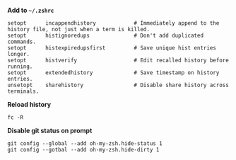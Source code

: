 **Add to `~/.zshrc`**

```shell
setopt      incappendhistory            # Immediately append to the history file, not just when a term is killed.
setopt      histignoredups              # Don't add duplicated commands.
setopt      histexpiredupsfirst         # Save unique hist entries longer.
setopt      histverify                  # Edit recalled history before running.
setopt      extendedhistory             # Save timestamp on history entries.
unsetopt    sharehistory                # Disable share history across terminals.
```


**Reload history**

```shell
fc -R
```


**Disable git status on prompt**

```shel
git config --global --add oh-my-zsh.hide-status 1
git config --gotbal --add oh-my-zsh.hide-dirty 1
```
